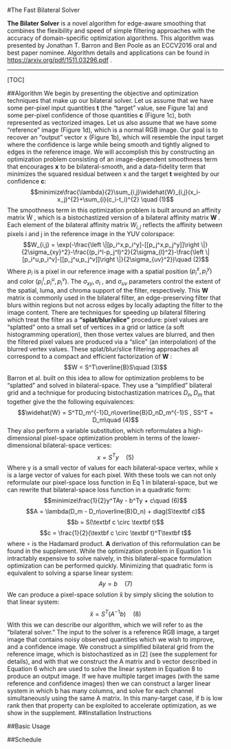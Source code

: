 
#The Fast Bilateral Solver

**The Bilater Solver** is a novel algorithm for edge-aware smoothing that combines the flexibility and speed of simple filtering approaches with the accuracy of domain-specific optimization algorithms. This algorithm was presented by Jonathan T. Barron and Ben Poole as an ECCV2016 oral and best paper nominee. Algorithm details and applications can be found in https://arxiv.org/pdf/1511.03296.pdf .


______________________

[TOC]

##Algorithm
We begin by presenting the objective and optimization techniques that make up our bilateral solver. Let us assume that we have some per-pixel input quantities **t** (the “target” value, see Figure 1a) and some per-pixel confidence of those quantities **c** (Figure 1c), both represented as vectorized images. Let us also assume that we have some “reference” image (Figure 1d), which is a normal RGB image. Our goal is to recover an “output” vector x (Figure 1b), which will resemble the input target where the confidence is large while being smooth and tightly aligned to edges in the reference image. We will accomplish this by constructing an optimization problem consisting of an image-dependent smoothness term that encourages **x** to be bilateral-smooth, and a data-fidelity term that minimizes the squared residual between x and the target **t** weighted by our confidence **c**:
$$minimize\frac{\lambda}{2}\sum_{i,j}\widehat{W}_{i,j}(x_i-x_j)^{2}+\sum_{i}(c_i-t_i)^{2}  \quad  (1)$$
The smoothness term in this optimization problem is built around an affinity matrix Ŵ , which is a bistochastized version of a bilateral affinity matrix **W** . Each element of the bilateral affinity matrix $W_{i,j}$ reflects the affinity between pixels i and j in the reference image in the YUV colorspace:
$$W_{i,j} = \exp(-\frac{\left \|[p_i^x,p_i^y]-[[p_j^x,p_j^y]]\right \|}{2\sigma_{xy}^2}-\frac{(p_i^l-p_j^l)^2}{2\sigma_{l}^2}-\frac{\left \|[p_i^u,p_i^v]-[[p_j^u,p_j^v]]\right \|}{2\sigma_{uv}^2})\quad  (2)$$
Where $p_i$ is a pixel in our reference image with a spatial position $(p_i^x, p_i^y )$ and color $(p_i^l , p_i^u , p_i^v )$. The $\sigma_{xy} , \sigma_l$ , and $σ_{uv}$ parameters control the extent of the spatial, luma, and chroma support of the filter, respectively.
This **W** matrix is commonly used in the bilateral filter, an edge-preserving filter that blurs within regions but not across edges by locally adapting the filter to the image content. There are techniques for speeding up bilateral filtering which treat the filter as a **“splat/blur/slice”** procedure: pixel values are “splatted” onto a small set of vertices in a grid or lattice (a soft histogramming operation), then those vertex values are blurred, and then the filtered pixel values are produced via a “slice” (an interpolation) of the blurred vertex values. These splat/blur/slice filtering approaches all correspond to a compact and efficient factorization of **W** :
$$W = S^T\overline{B}S\quad  (3)$$
Barron et al. built on this idea to allow for optimization problems to be “splatted” and solved in bilateral-space. They use a “simplified” bilateral grid and a technique for producing bistochastization matrices $D_n , D_m$ that together give the the following equivalences:
$$\widehat{W} = S^TD_m^{-1}D_n\overline{B}D_nD_m^{-1}S , SS^T = D_m\quad  (4)$$
They also perform a variable substitution, which reformulates a high-dimensional pixel-space optimization problem in terms of the lower-dimensional bilateral-space vertices:
$$x = S^Ty\quad  (5)$$
Where y is a small vector of values for each bilateral-space vertex, while x is a large vector of values for each pixel. With these tools we can not only reformulate our pixel-space loss function in Eq 1 in bilateral-space, but we can rewrite that bilateral-space loss function in a quadratic form:
$$minimize\frac{1}{2}y^TAy - b^Ty + c\quad  (6)$$
$$A = \lambda(D_m - D_n\overline{B}D_n) + diag(S\textbf c)$$
$$b = S(\textbf c \circ \textbf t)$$
$$c = \frac{1}{2}(\textbf c \circ \textbf t)^T\textbf t$$
where $\circ$ is the Hadamard product. **A** derivation of this reformulation can be found in the supplement. While the optimization problem in Equation 1 is intractably expensive to solve naively, in this bilateral-space formulation optimization can be performed quickly. Minimizing that quadratic form is equivalent to solving a sparse linear system:
$$Ay = b\quad  (7)$$
We can produce a pixel-space solution x̂ by simply slicing the solution to that linear system:
$$\widehat{x} = S^T(A^{-1}b) \quad (8)$$
With this we can describe our algorithm, which we will refer to as the “bilateral solver.” The input to the solver is a reference RGB image, a target image that contains noisy observed quantities which we wish to improve, and a confidence image. We construct a simplified bilateral grid from the reference image, which is bistochastized as in [2] (see the supplement for details), and with that we construct the A matrix and b vector described in Equation 6 which are used to solve the linear system in Equation 8 to produce an output image. If we have multiple target images (with the same reference and confidence images) then we can construct a larger linear system in which b has many columns, and solve for each channel simultaneously using the same A matrix. In this many-target case, if b is low rank then that property can be exploited to accelerate optimization, as we show in the supplement.
##Installation Instructions



##Basic Usage

##Schedule
